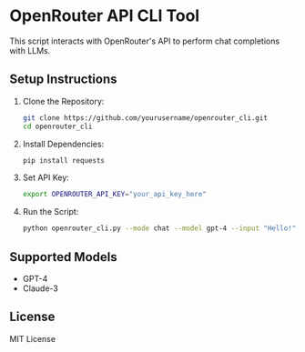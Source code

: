 
# OpenRouter API CLI Tool

This script interacts with OpenRouter's API to perform chat completions with LLMs.

## Setup Instructions

1. Clone the Repository:
   ```bash
   git clone https://github.com/yourusername/openrouter_cli.git
   cd openrouter_cli
   ```

2. Install Dependencies:
   ```bash
   pip install requests
   ```

3. Set API Key:
   ```bash
   export OPENROUTER_API_KEY="your_api_key_here"
   ```

4. Run the Script:
   ```bash
   python openrouter_cli.py --mode chat --model gpt-4 --input "Hello!"
   ```

## Supported Models
- GPT-4
- Claude-3

## License
MIT License
